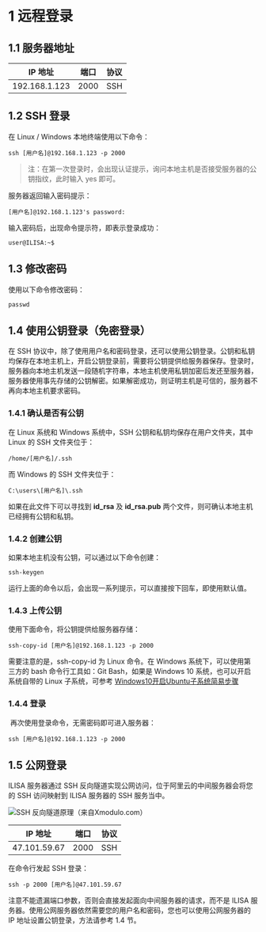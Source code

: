 # 1 远程登录

## 1.1 服务器地址

| IP 地址       | 端口 | 协议 |
| ------------- | ---- | ---- |
| 192.168.1.123 | 2000 | SSH  |



## 1.2 SSH 登录

在 Linux / Windows 本地终端使用以下命令：

```shell
ssh [用户名]@192.168.1.123 -p 2000
```

> 注：在第一次登录时，会出现认证提示，询问本地主机是否接受服务器的公钥指纹，此时输入 yes 即可。

服务器返回输入密码提示：

``` 
[用户名]@192.168.1.123's password:
```

输入密码后，出现命令提示符，即表示登录成功：

``` shell
user@ILISA:~$
```



## 1.3 修改密码

使用以下命令修改密码：

```shell
passwd
```



## 1.4 使用公钥登录（免密登录）

在 SSH 协议中，除了使用用户名和密码登录，还可以使用公钥登录。公钥和私钥均保存在本地主机上，开启公钥登录前，需要将公钥提供给服务器保存。登录时，服务器向本地主机发送一段随机字符串，本地主机使用私钥加密后发还至服务器，服务器使用事先存储的公钥解密。如果解密成功，则证明主机是可信的，服务器不再向本地主机要求密码。

### 1.4.1 确认是否有公钥

在 Linux 系统和 Windows 系统中，SSH 公钥和私钥均保存在用户文件夹，其中 Linux 的 SSH 文件夹位于：

```
/home/[用户名]/.ssh
```

而 Windows 的 SSH 文件夹位于：

```
C:\users\[用户名]\.ssh
```

如果在此文件下可以寻找到 **id_rsa** 及 **id_rsa.pub** 两个文件，则可确认本地主机已经拥有公钥和私钥。

### 1.4.2 创建公钥

如果本地主机没有公钥，可以通过以下命令创建：

``` shell
ssh-keygen
```

运行上面的命令以后，会出现一系列提示，可以直接按下回车，即使用默认值。

### 1.4.3 上传公钥

使用下面命令，将公钥提供给服务器存储：

``` shell
ssh-copy-id [用户名]@192.168.1.123 -p 2000
```

需要注意的是，ssh-copy-id 为 Linux 命令。在 Windows 系统下，可以使用第三方的 bash 命令行工具如：Git Bash，如果是 Windows 10 系统，也可以开启系统自带的 Linux 子系统，可参考 [Windows10开启Ubuntu子系统简易步骤](https://zhuanlan.zhihu.com/p/34133795)

### 1.4.4 登录

​	再次使用登录命令，无需密码即可进入服务器：

```shell
ssh [用户名]@192.168.1.123 -p 2000
```



## 1.5 公网登录

ILISA 服务器通过 SSH 反向隧道实现公网访问，位于阿里云的中间服务器会将您的 SSH 访问映射到 ILISA 服务器的 SSH 服务当中。

![SSH 反向隧道原理（来自Xmodulo.com）](D:/08%20Workspace/%E6%9C%8D%E5%8A%A1%E5%99%A8%E7%9B%B8%E5%85%B3/contents/pictures/ssh-reverse-tunnel.png)



| IP 地址      | 端口 | 协议 |
| ------------ | ---- | ---- |
| 47.101.59.67 | 2000 | SSH  |

在命令行发起 SSH 登录：

```shell
ssh -p 2000 [用户名]@47.101.59.67
```

注意不能遗漏端口参数，否则会直接发起面向中间服务器的请求，而不是 ILISA 服务器。使用公网服务器依然需要您的用户名和密码，您也可以使用公网服务器的 IP 地址设置公钥登录，方法请参考 1.4 节。